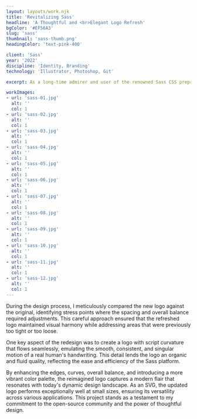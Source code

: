 ```yaml
---
layout: layouts/work.njk
title: 'Revitalizing Sass'
headline: 'A Thoughtful and <br>Elegant Logo Refresh'
bgColor: '#EF56A3'
slug: 'sass'
thumbnail: 'sass-thumb.png'
headingColor: 'text-pink-400'

client: 'Sass'
year: '2022'
discipline: 'Identity, Branding'
technology: 'Illustrator, Photoshop, Git'

excerpt: As a long-time admirer and user of the renowned Sass CSS preprocessor, which has empowered me to create my own CSS framework, Uniform CSS, I sought to contribute my design expertise to the open-source community by carefully revitalizing the iconic logo. I embraced the essence of the original design while introducing subtle yet impactful refinements.

workImages:
- url: 'sass-01.jpg'
  alt: ''
  col: 1
- url: 'sass-02.jpg'
  alt: ''
  col: 1
- url: 'sass-03.jpg'
  alt: ''
  col: 1
- url: 'sass-04.jpg'
  alt: ''
  col: 1
- url: 'sass-05.jpg'
  alt: ''
  col: 1
- url: 'sass-06.jpg'
  alt: ''
  col: 1
- url: 'sass-07.jpg'
  alt: ''
  col: 1
- url: 'sass-08.jpg'
  alt: ''
  col: 1
- url: 'sass-09.jpg'
  alt: ''
  col: 1
- url: 'sass-10.jpg'
  alt: ''
  col: 1
- url: 'sass-11.jpg'
  alt: ''
  col: 1
- url: 'sass-12.jpg'
  alt: ''
  col: 1
---
```


During the design process, I meticulously compared the new logo against the original, identifying stress points where the spacing and overall balance required adjustments. This careful approach ensured that the refreshed logo maintained visual harmony while addressing areas that were previously too tight or too loose.

One key aspect of the redesign was to create a logo with script curvature that flows seamlessly, emulating the smooth, consistent, and singular motion of a real human's handwriting. This detail lends the logo an organic and fluid quality, reflecting the ease and efficiency of the Sass platform.

By enhancing the edges, curves, overall balance, and introducing a more vibrant color palette, the reimagined logo captures a modern flair that resonates with today's dynamic design landscape. As an SVG, the updated logo performs exceptionally well at small sizes, ensuring its versatility across various applications. This project stands as a testament to my commitment to the open-source community and the power of thoughtful design.